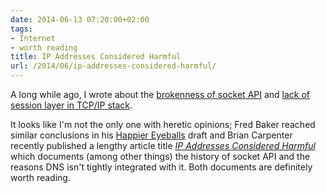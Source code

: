 ```yaml
---
date: 2014-06-13 07:20:00+02:00
tags:
- Internet
- worth reading
title: IP Addresses Considered Harmful
url: /2014/06/ip-addresses-considered-harmful/
---
```

A long while ago, I wrote about the [brokenness of socket API](/2009/08/what-went-wrong-socket-api/) and [lack of session layer in TCP/IP stack](/2009/08/what-went-wrong-tcpip-lacks-session/).

It looks like I'm not the only one with heretic opinions; Fred Baker reached similar conclusions in his [Happier Eyeballs](http://tools.ietf.org/html/draft-baker-happier-eyeballs-00) draft and Brian Carpenter recently published a lengthy article title [*IP Addresses Considered Harmful*](http://www.sigcomm.org/sites/default/files/ccr/papers/2014/April/0000000-0000008.pdf) which documents (among other things) the history of socket API and the reasons DNS isn't tightly integrated with it. Both documents are definitely worth reading.
